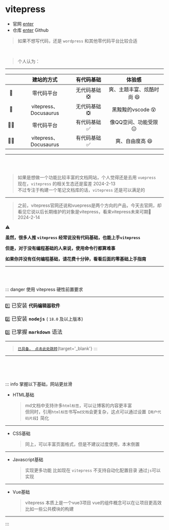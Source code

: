 # vitepress

- 官网  [enter](https://vitepress.dev/zh/guide/getting-started)
- 仓库  [enter](https://github.com/vuejs/vitepress) <Badge type='info'>Github</Badge>
> 如果不想写代码，还是 `wordpress` 和其他零代码平台比较合适 

<br>

> 个人认为：

---

|    | 建站的方式 | 有代码基础 | 体验感 |
|:----:|:-----:|:-----:|:-----:|
|:man:| 零代码平台 |  无代码基础 :negative_squared_cross_mark: | 爽、主题丰富、炫酷时尚  :smile:      |
|:man:| vitepress、Docusaurus |无代码基础 :negative_squared_cross_mark:| 黑黢黢的vscode    :dizzy_face:   |
|:bald_man:| 零代码平台 |  有代码基础 :white_check_mark:| 像QQ空间、功能受限  :expressionless: |
|:bald_man:|  vitepress、Docusaurus | 有代码基础 :white_check_mark: | 爽、自由度高   :smile:   | 

---

<br>

<br>

> 如果是想做一个功能比较丰富的文档网站，个人觉得还是去用 `vuepress`  
> 现在，`vitepress` 的相关生态还是蛮差 <Badge type='info'>2024-2-13</Badge>  
> 不过专注于构建一个笔记文档库的话，`vitepress` 还是可以满足的

---

> 之前，vitepress官网还说和vuepress是两个方向的产品，今天去官网，却看见它说以后长期维护的对象是vitepress，看来vitepress未来可期:star2: <Badge type='info'>2024-2-14</Badge>


:warning:

**虽然，很多人推 `vitepress` 经常说没有代码基础，也能上手`vitepress`**  

**但是，对于没有编程基础的人来说，使用命令行都算难事**  

**如果你并没有任何编程基础，请花费十分钟，看看后面的零基础上手指南**

---

<br>

<br>

::: danger  使用 vitepress 硬性前置要求  

---

:one:    <big> 已安装 **`代码编辑器软件`** </big>    

:two:    <big> 已安装 **`nodejs`** <small>( `18.0` 及以上版本)</small> </big>  

:three:    <big> 已掌握 **`markdown`** 语法 </big>  

---

> [`已具备， 点击此处跳转`](../03%20项目创建/01%20安装与初始化.md){target='_blank'}
:::

---

<br>

<br>

<br>

::: info 掌握以下基础，网站更丝滑
- <Badge type='info'>HTML基础</Badge>
    > md文档中支持许多`html标签`，可以让博客的内容更丰富  
    > 但同时，引用`html标签`书写`md文档`会更复杂，这点可以通过设置`【用户代码片段】`简化  
---
- <Badge type='info'>CSS基础</Badge> 
    > 同上，可以丰富页面格式，但是不建议过度使用，本末倒置
---
- <Badge type='info'>Javascript基础</Badge>
    > 实现更多功能
    > 比如现在 `vitepress` 不支持自动化配置目录 通过`js`可以实现
---
- <Badge type='info'>Vue基础</Badge>
    > vitepress 本质上是一个vue3项目
    > vue的组件概念可以在让项目更高效比如一些公共模块的构建
---
:::





